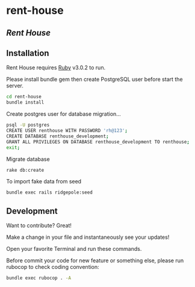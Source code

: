 # rent-house
## _Rent House_

## Installation

Rent House requires [Ruby](https://rubyonrails.org) v3.0.2 to run.

Please install bundle gem then create PostgreSQL user before start the server.

```sh
cd rent-house
bundle install
```

Create postgres user for database migration...

```sh
psql -U postgres
CREATE USER renthouse WITH PASSWORD 'rh@123';
CREATE DATABASE renthouse_development;
GRANT ALL PRIVILEGES ON DATABASE renthouse_development TO renthouse;
exit;
```

Migrate database
```sh
rake db:create
```

To import fake data from seed
```
bundle exec rails ridgepole:seed
```

## Development

Want to contribute? Great!

Make a change in your file and instantaneously see your updates!

Open your favorite Terminal and run these commands.

Before commit your code for new feature or something else, please run rubocop to check coding convention:

```sh
bundle exec rubocop . -A
```